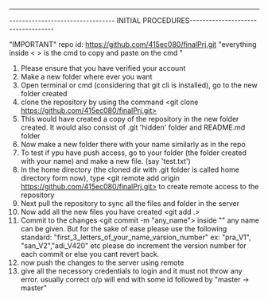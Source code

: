***************************************************************************************
--------------------------------- INITIAL PROCEDURES-----------------------------------
	
"IMPORTANT" 
repo id: https://github.com/415ec080/finalPrj.git
"everything inside < > is the cmd to copy and paste on the cmd "


1. Please ensure that you have verified your account
2. Make a new folder where ever you want
3. Open terminal or cmd (considering that git cli is installed), go to the new folder created
4. clone the repository by using the command
	<git clone https://github.com/415ec080/finalPrj.git>
5. This would have created a copy of the repository in the new folder created. It would also consist of .git 'hidden' folder and 		README.md folder
6. Now make a new folder there with your name similarly as in the repo
7. To test if ypu have push access, go to your folder (the folder created with your name) and make a new file. (say 'test.txt')
8. In the home directory (the cloned dir with .git folder is called home directory form now), type
	<git remote add origin https://github.com/415ec080/finalPrj.git>
		to create remote access to the repository
9. Next pull the repository to sync all the files and folder in the server
	<git pull origin>
10. Now add all the new files you have created
	<git add .>
11. Commit to the changes
	<git commit -m "any_name">
		inside "" any name can be given. But for the sake of ease please use the following standard:
			"first_3_letters_of_your_name_varsion_number"
			ex: "pra_V1", "san_V2","adi_V420" etc
			please do increment the version number for each commit or else you cant revert back.
12. now push the changes to the server using remote
	<git push origin master>
13. give all the necessory credentials to login and it must not throw any error.
	usually correct o/p will end with some id followed by "master -> master"